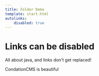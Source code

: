 ```yaml
---
title: Folder Demo
template: start.html
autolinks:
    disabled: true
---
```


# Links can be disabled

All about java, and links don't get replaced!

CondationCMS is beautiful